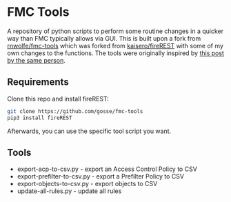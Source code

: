 # FMC Tools
A repository of python scripts to perform some routine changes in a quicker way than FMC typically allows via GUI. This is built upon a fork from [rnwolfe/fmc-tools](https://github.com/rnwolfe/fmc-tools) which was forked from [kaisero/fireREST](https://github.com/kaisero/fireREST) with some of my own changes to the functions. The tools were originally inspired by [this post by the same person](http://dependencyhell.net/2017/08/27/Automating-ACP-Bulk-Changes/).

## Requirements
Clone this repo and install fireREST:
``` bash
git clone https://github.com/gosse/fmc-tools
pip3 install fireREST
```
Afterwards, you can use the specific tool script you want.

## Tools 
* export-acp-to-csv.py - export an Access Control Policy to CSV 
* export-prefilter-to-csv.py - export a Prefilter Policy to CSV
* export-objects-to-csv.py - export objects to CSV 
* update-all-rules.py - update all rules 
